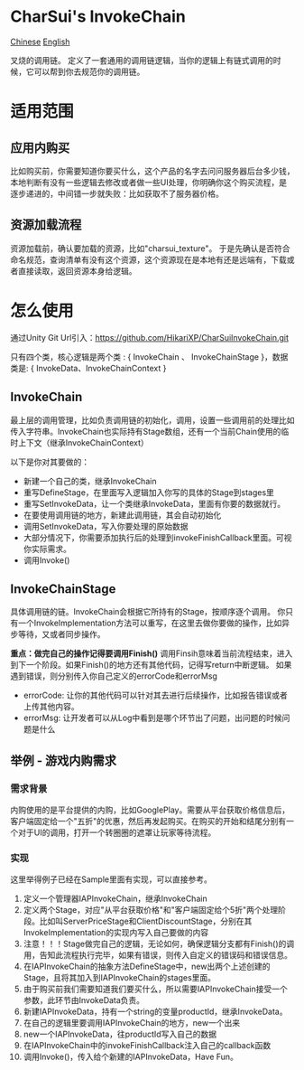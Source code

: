 # CharSui's InvokeChain

[Chinese](README.md)
[English](README-EN.md)

叉烧的调用链。
定义了一套通用的调用链逻辑，当你的逻辑上有链式调用的时候，它可以帮到你去规范你的调用链。

# 适用范围

## 应用内购买

比如购买前，你需要知道你要买什么，这个产品的名字去问问服务器后台多少钱，本地判断有没有一些逻辑去修改或者做一些UI处理，你明确你这个购买流程，是逐步递进的，中间错一步就失败：比如获取不了服务器价格。

## 资源加载流程

资源加载前，确认要加载的资源，比如"charsui_texture"。
于是先确认是否符合命名规范，查询清单有没有这个资源，这个资源现在是本地有还是远端有，下载或者直接读取，返回资源本身给逻辑。

# 怎么使用
通过Unity Git Url引入：https://github.com/HikariXP/CharSuiInvokeChain.git


只有四个类，核心逻辑是两个类 : { InvokeChain 、 InvokeChainStage }，数据类是: { InvokeData、InvokeChainContext }

## InvokeChain 

最上层的调用管理，比如负责调用链的初始化，调用，设置一些调用前的处理比如传入字符串。InvokeChain也实际持有Stage数组，还有一个当前Chain使用的临时上下文（继承InvokeChainContext）

以下是你对其要做的：

- 新建一个自己的类，继承InvokeChain
- 重写DefineStage，在里面写入逻辑加入你写的具体的Stage到stages里
- 重写SetInvokeData，让一个类继承InvokeData，里面有你要的数据就行。
- 在要使用调用链的地方，新建此调用链，其会自动初始化
- 调用SetInvokeData，写入你要处理的原始数据
- 大部分情况下，你需要添加执行后的处理到invokeFinishCallback里面。可视你实际需求。
- 调用Invoke()

## InvokeChainStage 

具体调用链的链。InvokeChain会根据它所持有的Stage，按顺序逐个调用。
你只有一个InvokeImplementation方法可以重写，在这里去做你要做的操作，比如异步等待，又或者同步操作。

**重点：做完自己的操作记得要调用Finish()**
调用Finsih意味着当前流程结束，进入到下一个阶段。如果Finish()的地方还有其他代码，记得写return中断逻辑。
如果遇到错误，则分别传入你自己定义的errorCode和errorMsg
- errorCode: 让你的其他代码可以针对其去进行后续操作，比如报告错误或者上传其他内容。
- errorMsg: 让开发者可以从Log中看到是哪个环节出了问题，出问题的时候问题是什么


## 举例 - 游戏内购需求

### 需求背景

内购使用的是平台提供的内购，比如GooglePlay。需要从平台获取价格信息后，客户端固定给一个"五折"的优惠，然后再发起购买。在购买的开始和结尾分别有一个对于UI的调用，打开一个转圈圈的遮罩让玩家等待流程。

### 实现
这里举得例子已经在Sample里面有实现，可以直接参考。

1. 定义一个管理器IAPInvokeChain，继承InvokeChain
2. 定义两个Stage，对应"从平台获取价格"和"客户端固定给个5折"两个处理阶段。比如叫ServerPriceStage和ClientDiscountStage，分别在其InvokeImplementation的实现内写入自己要做的内容
3. 注意！！！Stage做完自己的逻辑，无论如何，确保逻辑分支都有Finish()的调用，告知此流程执行完毕，如果有错误，则传入自定义的错误码和错误信息。
4. 在IAPInvokeChain的抽象方法DefineStage中，new出两个上述创建的Stage，且将其加入到IAPInvokeChain的stages里面。
5. 由于购买前我们需要知道我们要买什么，所以需要IAPInvokeChain接受一个参数，此环节由InvokeData负责。
6. 新建IAPInvokeData，持有一个string的变量productId，继承InvokeData。
7. 在自己的逻辑里要调用IAPInvokeChain的地方，new一个出来
8. new一个IAPInvokeData，往productId写入自己的数据
9. 在IAPInvokeChain中的invokeFinishCallback注入自己的callback函数
10. 调用Invoke()，传入给个新建的IAPInvokeData，Have Fun。
